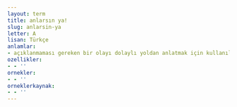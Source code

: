 ```yaml
---
layout: term
title: anlarsın ya!
slug: anlarsin-ya
letter: A
lisan: Türkçe
anlamlar:
- açıklanmaması gereken bir olayı dolaylı yoldan anlatmak için kullanılan bir söz
ozellikler:
- - ''
ornekler:
- - ''
orneklerkaynak:
- - ''
---
```


